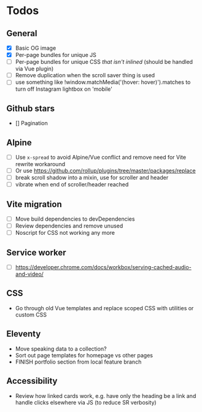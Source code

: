 # Todos

## General

- [x] Basic OG image
- [x] Per-page bundles for unique JS
- [ ] Per-page bundles for unique CSS _that isn't inlined_ (should be handled via Vue plugin)
- [ ] Remove duplication when the scroll saver thing is used
- [ ] use something like !window.matchMedia('(hover: hover)').matches to turn off Instagram lightbox on 'mobile'

## Github stars

- [] Pagination

## Alpine

- [ ] Use `x-spread` to avoid Alpine/Vue conflict and remove need for Vite rewrite workaround
- [ ] Or use https://github.com/rollup/plugins/tree/master/packages/replace
- [ ] break scroll shadow into a mixin, use for scroller and header
- [ ] vibrate when end of scroller/header reached

## Vite migration

- [ ] Move build dependencies to devDependencies
- [ ] Review dependencies and remove unused
- [ ] Noscript for CSS not working any more

## Service worker

- [ ] https://developer.chrome.com/docs/workbox/serving-cached-audio-and-video/

## CSS

- Go through old Vue templates and replace scoped CSS with utilities or custom CSS

## Eleventy

- Move speaking data to a collection?
- Sort out page templates for homepage vs other pages
- FINISH portfolio section from local feature branch

## Accessibility

- Review how linked cards work, e.g. have only the heading be a link and handle clicks elsewhere via JS (to reduce SR verbosity)

